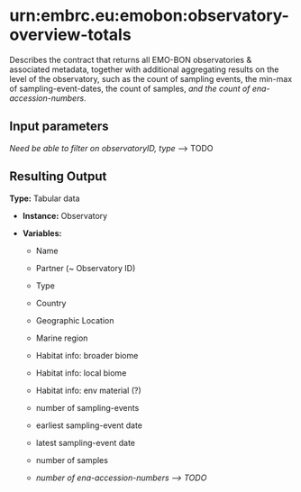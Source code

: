 # urn:embrc.eu:emobon:observatory-overview-totals

Describes the contract that returns all EMO-BON observatories & associated metadata, together with additional aggregating results on the level of the observatory, such as the count of sampling events, the min-max of sampling-event-dates, the count of samples, *and the count of ena-accession-numbers*.

## Input parameters

*Need be able to filter on observatoryID, type* --> TODO 

## Resulting Output

**Type:** Tabular data
- **Instance:**  Observatory

- **Variables:** 
    - Name
    - Partner (~ Observatory ID) 
    - Type
    - Country
    - Geographic Location
    - Marine region
    - Habitat info: broader biome 
    - Habitat info: local biome
    - Habitat info: env material (?)

    - number of sampling-events
    - earliest sampling-event date
    - latest sampling-event date
    - number of samples
    - *number of ena-accession-numbers --> TODO*